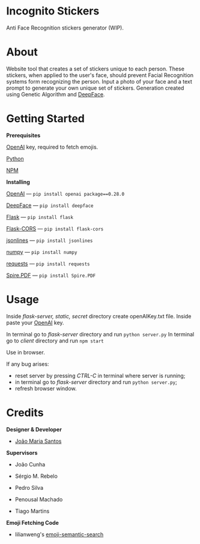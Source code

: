 # Incognito Stickers

Anti Face Recognition stickers generator (WIP).

# About

Website tool that creates a set of stickers unique to each person. 
These stickers, when applied to the user's face, should prevent Facial Recognition systems form recognizing the person.
Input a photo of your face and a text prompt to generate your own unique set of stickers.
Generation created using Genetic Algorithm and [DeepFace](https://github.com/serengil/deepface).

# Getting Started

**Prerequisites**

[OpenAI](https://openai.com) key, required to fetch emojis.

[Python](https://www.python.org/downloads/)

[NPM](https://docs.npmjs.com/downloading-and-installing-node-js-and-npm)

**Installing**

[OpenAI](https://openai.com) — 
`pip install openai package==0.28.0`     

[DeepFace](https://github.com/serengil/deepface) — 
`pip install deepface`

[Flask](https://pypi.org/project/Flask/) — 
`pip install flask`

[Flask-CORS](https://pypi.org/project/Flask-Cors/) — 
`pip install flask-cors`

[jsonlines](https://pypi.org/project/jsonlines/) — 
`pip install jsonlines`

[numpy](https://numpy.org/install/) — 
`pip install numpy`

[requests](https://pypi.org/project/requests/) — 
`pip install requests`

[Spire.PDF](https://pypi.org/project/Spire.Pdf/) — 
`pip install Spire.PDF`

# Usage

Inside *flask-server, static, secret* directory create openAIKey.txt file. Inside paste your [OpenAI](https://openai.com) key. 

In terminal go to *flask-server* directory and run `python server.py`
In terminal go to *client* directory and run `npm start`

Use in browser.

If any bug arises:

* reset server by pressing *CTRL-C* in terminal where server is running;
* in terminal go to *flask-server* directory and run `python server.py`;
* refresh browser window.

# Credits

**Designer & Developer**

* [João Maria Santos](https://github.com/JoaoMariaSantos)

**Supervisors**

* João Cunha

* Sérgio M. Rebelo

* Pedro Silva

* Penousal Machado

* Tiago Martins

**Emoji Fetching Code**

* lilianweng's [emoji-semantic-search](https://github.com/lilianweng/emoji-semantic-search)
